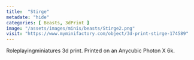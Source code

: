 ```yaml
---
title:  "Stirge"
metadate: "hide"
categories: [ Beasts, 3dPrint ]
image: "/assets/images/minis/beasts/Stirge2.png"
visit: "https://www.myminifactory.com/object/3d-print-stirge-174589"
---
```

Roleplayingminiatures 3d print. Printed on an Anycubic Photon X 6k.